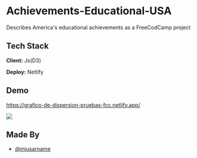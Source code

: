 # Achievements-Educational-USA
Describes America's educational achievements as a FreeCodCamp project
## Tech Stack
**Client:** Js(D3)

**Deploy:** Netlify

## Demo
https://grafico-de-dispersion-pruebas-fcc.netlify.app/

![](https://screenshot-proxy.netlify.app/f_avif,w_336/https://d33wubrfki0l68.cloudfront.net/63a463e5c1cc6926cc166239/screenshot_2022-12-22-14-04-37-0000.png)

## Made By

- [@miusarname](https://github.com/miusarname)
